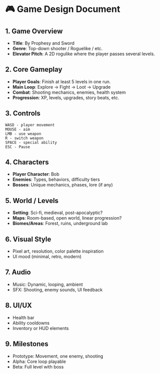 # 🎮 Game Design Document

## 1. Game Overview

- **Title**: By Prophesy and Sword
- **Genre**: Top-down shooter / Roguelike / etc.
- **Elevator Pitch**: A 2D rogulike where the player passes several levels.

## 2. Core Gameplay

- **Player Goals**: Finish at least 5 levels in one run.
- **Main Loop**: Explore → Fight → Loot → Upgrade
- **Combat**: Shooting mechanics, enemies, health system
- **Progression**: XP, levels, upgrades, story beats, etc.

## 3. Controls

```
WASD - player movement
MOUSE - aim
LMB - use weapon
R - switch weapon
SPACE - special ability
ESC - Pause
```

## 4. Characters

- **Player Character**: Bob
- **Enemies**: Types, behaviors, difficulty tiers
- **Bosses**: Unique mechanics, phases, lore (if any)

## 5. World / Levels

- **Setting**: Sci-fi, medieval, post-apocalyptic?
- **Maps**: Room-based, open world, linear progression?
- **Biomes/Areas**: Forest, ruins, underground lab

## 6. Visual Style

- Pixel art, resolution, color palette inspiration
- UI mood (minimal, retro, modern)

## 7. Audio

- Music: Dynamic, looping, ambient
- SFX: Shooting, enemy sounds, UI feedback

## 8. UI/UX

- Health bar
- Ability cooldowns
- Inventory or HUD elements

## 9. Milestones

- Prototype: Movement, one enemy, shooting
- Alpha: Core loop playable
- Beta: Full level with boss

